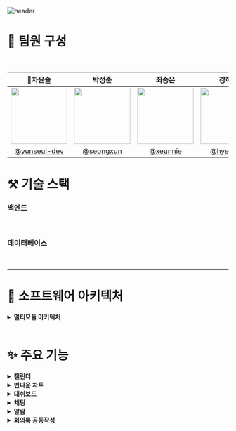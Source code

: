 
![header](https://capsule-render.vercel.app/api?type=venom&color=auto&height=300&section=header&text=CalIT&fontSize=50&desc=📆Optimize%20Your%20Workspace%20Scrum%20Management&descAlignY=60)

# 👀 팀원 구성

<br>

|                    **👑차윤슬**                      |                  **박성준**                   |                 **최승은**                  |                     **강혜정**                     |             **지연희**              |
|:------------------------------------------------:|:------------------------------------------:|:----------------------------------------:|:-----------------------------------------------:|:--------------------------------:|
| <img src="https://github.com/user-attachments/assets/8d255376-5ae9-4685-8f11-cd4b18a4bb55" width="128px"/> | <img src="https://github.com/user-attachments/assets/f49055cf-2b4d-41ac-bb7d-98b47d257c4b" width="128px"/> | <img src="https://github.com/user-attachments/assets/21e6cee5-c2f0-4c94-9a0a-938053c5342b" width="128px"/> | <img src="https://github.com/user-attachments/assets/813020ee-ef97-4f44-becd-38ef55a778b1" width="128px"/> | <img src="https://github.com/user-attachments/assets/cefb90f7-237b-4613-b6e2-89e1c40c00f3" width="128px"/> |
| [@yunseul-dev](https://github.com/yunseul-dev) | [@seongxun](https://github.com/seongxun) | [@xeunnie](https://github.com/xeunnie) | [ @hyejeung](https://github.com/hyejeung) | [@Aqulog](https://github.com/Aqulog) |



# ⚒️ 기술 스택



### 백엔드
<img src="https://img.shields.io/badge/SpringBoot-181717?style=flat&logo=SpringBoot&logoColor=6DB33F&color=white" alt=""> <img src="https://img.shields.io/badge/Spring_Security-181717?style=flat&logo=SpringSecurity&logoColor=6DB33F&color=white" alt=""> <img src="https://img.shields.io/badge/JSON_Web_Tokens-181717?style=flat&logo=JSONWebTokens&logoColor=000000&color=white" alt=""> <img src="https://img.shields.io/badge/Spring-181717?style=flat&logo=Spring&logoColor=6DB33F&color=white" alt=""> <img src="https://img.shields.io/badge/Spring_Batch-181717?style=flat&logo=Spring&logoColor=6DB33F&color=white" alt=""> <img src="https://img.shields.io/badge/Apache_Kafka-181717?style=flat&logo=ApacheKafka&logoColor=231F20&color=white" alt=""> <img src="https://img.shields.io/badge/n8n-181717?style=flat&logo=n8n&logoColor=0F74E2&color=white" alt="">
### 데이터베이스
<img src="https://img.shields.io/badge/MariaDB-181717?style=flat&logo=MariaDB&logoColor=003545&color=white" alt=""> <img src="https://img.shields.io/badge/PostgreSQL-181717?style=flat&logo=PostgreSQL&logoColor=336791&color=white" alt=""> <img src="https://img.shields.io/badge/Redis-181717?style=flat&logo=Redis&logoColor=DC382D&color=white" alt="">


---



# 🎯 소프트웨어 아키텍처
<details>
  <summary><b>멀티모듈 아키텍처</b></summary>
  
  - 레이어드 아키텍처(Layerd Architecture)
  
  > 소프트웨어를 여러개의 계층으로 분리해서 설계하는 것

1. 레이어마다 정해진 역할이 있어서 레이어 간의 책임을 두고 분리해서 유지보수가 용이함
2. 레이어 간의 의존 흐름이 일정함
3. 새로운 기능을 개발할 때 통일된 흐름에 맞게 빠르게 개발이 가능함

  - 멀티모듈 아키텍처(MultyModule Architecture)
  
  > 여러 개의 작은 단위의 Module을 만들어서 하나의 앱을 만드는 것
1. 공통 모듈을 여러 프로젝트에서 재사용할 수 있어 코드 중복을 줄일 수 있음
2. 각 모듈이 독립적으로 개발되고 배포될 수 있어 개발 및 테스트의 효율성이 향상됨
3. 기존 모듈을 확장하기 쉽기 때문에 전체 시스템의 복잡성을 효율적으로 관리 가능함

   ![image](https://github.com/user-attachments/assets/82bd3499-57d8-4351-ba8d-20ab1c13213b)

   
  ### 레이어드 아키텍처 + 멀티모듈 아키텍처
  > 레이어드 아키텍처를 기반으로 API 서버와 공통 모듈로 구성된 멀티 모듈 구조를 채택 함으로써 API 서버는
> 주요 비지니스 로직을 담당하고,
> 공통 모듈은 엔티티와 같은 재사용 가능한 컴포넌트를 관리하여 모듈간의 중복을 줄이고 코드의 재사용성을 높였습니다.
</details>


<br>

# ✨ 주요 기능
<details>
  <summary><b>캘린더</b></summary>
  <div markdown="1">
설명

![calit](https://github.com/user-attachments/assets/082d561a-744e-4db4-99f6-8a764ceba503)

  </div>
</details>
<details>
  <summary><b>번다운 차트</b></summary>
  <div markdown="1">
설명

![calit](https://github.com/user-attachments/assets/082d561a-744e-4db4-99f6-8a764ceba503)

  </div>
</details>
<details>
  <summary><b>대쉬보드</b></summary>
  <div markdown="1">
설명

![calit](https://github.com/user-attachments/assets/082d561a-744e-4db4-99f6-8a764ceba503)

  </div>
</details>
<details>
  <summary><b>채팅</b></summary>
  <div markdown="1">
설명
    
![calit](https://github.com/user-attachments/assets/082d561a-744e-4db4-99f6-8a764ceba503)

  </div>
</details>
<details>
  <summary><b>알람</b></summary>
  <div markdown="1">
설명

![calit](https://github.com/user-attachments/assets/082d561a-744e-4db4-99f6-8a764ceba503)

  </div>
</details>
<details>
  <summary><b>회의록 공동작성</b></summary>
  <div markdown="1">
설명
    
![calit](https://github.com/user-attachments/assets/082d561a-744e-4db4-99f6-8a764ceba503)

  </div>
</details>

<br>




